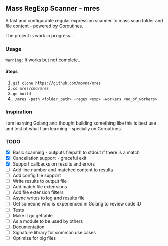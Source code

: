 ## Mass RegExp Scanner - mres
A fast and configurable regular expression scanner to mass scan folder and file content - powered by Goroutines.

The project is work in progress...

### Usage
`Warning:` It works but not complete...

#### Steps

1. `git clone https://github.com/movna/mres`
2. `cd mres/cmd/mres`
3. `go build`
4. `./mres -path <folder_path> -regex <exp> -workers <no_of_workers>`

### Inspiration
I am learning Golang and thought building something like this is best use and test of what I am learning - specially on Goroutines.

### TODO
- [x] Basic scanning - outputs filepath to stdout if there is a match
- [x] Cancellation support - graceful exit
- [x] Support callbacks on results and errors
- [ ] Add line number and matched content to results
- [ ] Add config file support
- [ ] Write results to output file
- [ ] Add match file extensions
- [ ] Add file extension filters
- [ ] Async writes to log and results file
- [ ] Get someone who is experienced in Golang to review code :D
- [ ] Tests
- [ ] Make it go gettable
- [ ] As a module to be used by others
- [ ] Documentation
- [ ] Signature library for common use cases
- [ ] Optimize for big files
